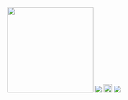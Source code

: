 
 <img src="https://github.com/Divyanshu-85/Divyanshu-85/blob/main/Dark-Green-Modern-Initial-Logo-unscreen%20(1).gif" height="200px">
	
<img src="https://github.com/Divyanshu-85/Divyanshu-85/blob/main/Screenshot_2025-01-24-17-27-25-32_40deb401b9ffe8e1df2f1cc5ba480b12.jpg">
<a href="https://github.com/Divyanshu-85/Required-Document/blob/main/Gamer.md"><img src="https://github.com/Divyanshu-85/Divyanshu-85/blob/main/152d5105-2a65-492d-8f78-2ed71763573e.png" height="20px"></a>
<!--
<div style="text-align: center;">
  <img src="https://github.com/Divyanshu-85/Divyanshu-85/blob/main/Navy_Blue_Geometric_Technology_LinkedIn_Banner-removebg-preview.png" alt="LinkedIn Banner">
</div>
-->
<!--
<div style="text-align: center;">
  <img src="https://github.com/Divyanshu-85/Divyanshu-85/blob/main/1000179512-removebg-preview.png" alt="Profile Image">
</div>
-->

<img src="https://github.com/Divyanshu-85/Required-Document/blob/main/Ai-img/1000180575-removebg-preview.png">

